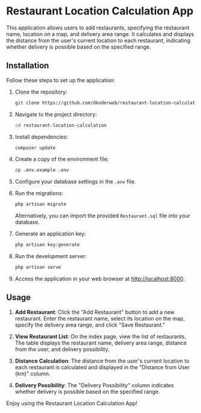 # Restaurant Location Calculation App

This application allows users to add restaurants, specifying the restaurant name, location on a map, and delivery area range. It calculates and displays the distance from the user's current location to each restaurant, indicating whether delivery is possible based on the specified range.

## Installation

Follow these steps to set up the application:

1. Clone the repository:

   ```bash
   git clone https://github.com/dkoderweb/restaurant-location-calculation-app.git
   ```

2. Navigate to the project directory:

   ```bash
   cd restaurant-location-calculation
   ```

3. Install dependencies:

   ```bash
   composer update
   ```

4. Create a copy of the environment file:

   ```bash
   cp .env.example .env
   ```

5. Configure your database settings in the `.env` file.

6. Run the migrations:

   ```bash
   php artisan migrate
   ```

   Alternatively, you can import the provided `Restaurant.sql` file into your database.

7. Generate an application key:

   ```bash
   php artisan key:generate
   ```

8. Run the development server:

   ```bash
   php artisan serve
   ```

9. Access the application in your web browser at [http://localhost:8000](http://localhost:8000).

## Usage

1. **Add Restaurant**: Click the "Add Restaurant" button to add a new restaurant. Enter the restaurant name, select its location on the map, specify the delivery area range, and click "Save Restaurant."

2. **View Restaurant List**: On the index page, view the list of restaurants. The table displays the restaurant name, delivery area range, distance from the user, and delivery possibility.

3. **Distance Calculation**: The distance from the user's current location to each restaurant is calculated and displayed in the "Distance from User (km)" column.

4. **Delivery Possibility**: The "Delivery Possibility" column indicates whether delivery is possible based on the specified range.

Enjoy using the Restaurant Location Calculation App!
